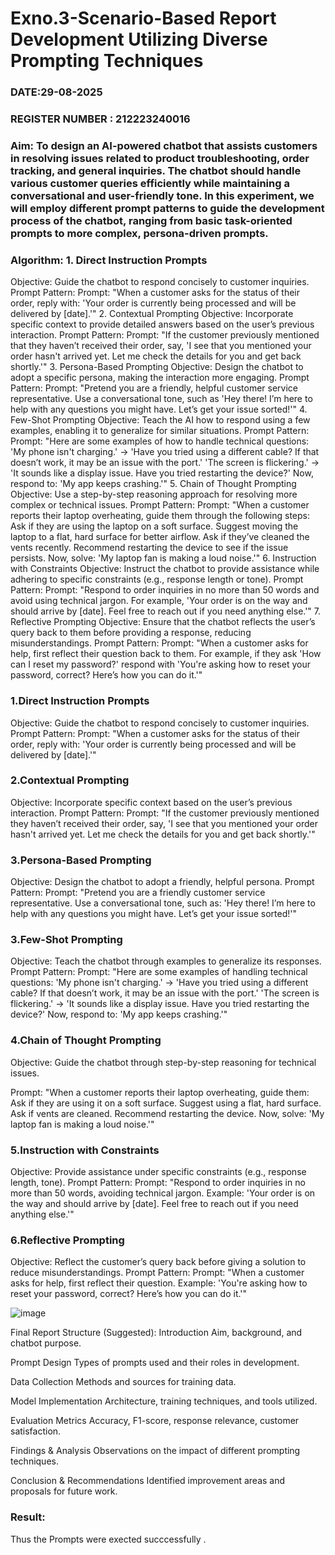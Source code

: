 # Exno.3-Scenario-Based Report Development Utilizing Diverse Prompting Techniques
### DATE:29-08-2025                                                                           
### REGISTER NUMBER : 212223240016
### Aim: To design an AI-powered chatbot that assists customers in resolving issues related to product troubleshooting, order tracking, and general inquiries. The chatbot should handle various customer queries efficiently while maintaining a conversational and user-friendly tone. In this experiment, we will employ different prompt patterns to guide the development process of the chatbot, ranging from basic task-oriented prompts to more complex, persona-driven prompts.

### Algorithm:  1. Direct Instruction Prompts
Objective: Guide the chatbot to respond concisely to customer inquiries.
Prompt Pattern:
Prompt: "When a customer asks for the status of their order, reply with: 'Your order is currently being processed and will be delivered by [date].'"
2. Contextual Prompting
Objective: Incorporate specific context to provide detailed answers based on the user’s previous interaction.
Prompt Pattern:
Prompt: "If the customer previously mentioned that they haven’t received their order, say, 'I see that you mentioned your order hasn't arrived yet. Let me check the details for you and get back shortly.'"
3. Persona-Based Prompting
Objective: Design the chatbot to adopt a specific persona, making the interaction more engaging.
Prompt Pattern:
Prompt: "Pretend you are a friendly, helpful customer service representative. Use a conversational tone, such as 'Hey there! I’m here to help with any questions you might have. Let’s get your issue sorted!'"
4. Few-Shot Prompting
Objective: Teach the AI how to respond using a few examples, enabling it to generalize for similar situations.
Prompt Pattern:
Prompt: "Here are some examples of how to handle technical questions:
'My phone isn't charging.' → 'Have you tried using a different cable? If that doesn’t work, it may be an issue with the port.'
'The screen is flickering.' → 'It sounds like a display issue. Have you tried restarting the device?'
Now, respond to: 'My app keeps crashing.'"
5. Chain of Thought Prompting
Objective: Use a step-by-step reasoning approach for resolving more complex or technical issues.
Prompt Pattern:
Prompt: "When a customer reports their laptop overheating, guide them through the following steps:
Ask if they are using the laptop on a soft surface.
Suggest moving the laptop to a flat, hard surface for better airflow.
Ask if they’ve cleaned the vents recently.
Recommend restarting the device to see if the issue persists.
Now, solve: 'My laptop fan is making a loud noise.'"
6. Instruction with Constraints
Objective: Instruct the chatbot to provide assistance while adhering to specific constraints (e.g., response length or tone).
Prompt Pattern:
Prompt: "Respond to order inquiries in no more than 50 words and avoid using technical jargon. For example, 'Your order is on the way and should arrive by [date]. Feel free to reach out if you need anything else.'"
7. Reflective Prompting
Objective: Ensure that the chatbot reflects the user’s query back to them before providing a response, reducing misunderstandings.
Prompt Pattern:
Prompt: "When a customer asks for help, first reflect their question back to them. For example, if they ask 'How can I reset my password?' respond with 'You're asking how to reset your password, correct? Here’s how you can do it.'"

### 1.Direct Instruction Prompts
Objective: Guide the chatbot to respond concisely to customer inquiries.
Prompt Pattern:
Prompt: "When a customer asks for the status of their order, reply with: 'Your order is currently being processed and will be delivered by [date].'"

### 2.Contextual Prompting
Objective: Incorporate specific context based on the user’s previous interaction.
Prompt Pattern:
Prompt: "If the customer previously mentioned they haven’t received their order, say, 'I see that you mentioned your order hasn't arrived yet. Let me check the details for you and get back shortly.'"

### 3.Persona-Based Prompting
Objective: Design the chatbot to adopt a friendly, helpful persona.
Prompt Pattern:
Prompt: "Pretend you are a friendly customer service representative. Use a conversational tone, such as: 'Hey there! I’m here to help with any questions you might have. Let’s get your issue sorted!'"

### 3.Few-Shot Prompting
Objective: Teach the chatbot through examples to generalize its responses.
Prompt Pattern:
Prompt:
"Here are some examples of handling technical questions:
'My phone isn't charging.' → 'Have you tried using a different cable? If that doesn’t work, it may be an issue with the port.'
'The screen is flickering.' → 'It sounds like a display issue. Have you tried restarting the device?'
Now, respond to: 'My app keeps crashing.'"

### 4.Chain of Thought Prompting
Objective: Guide the chatbot through step-by-step reasoning for technical issues.

Prompt:
"When a customer reports their laptop overheating, guide them:
Ask if they are using it on a soft surface.
Suggest using a flat, hard surface.
Ask if vents are cleaned.
Recommend restarting the device.
Now, solve: 'My laptop fan is making a loud noise.'"

### 5.Instruction with Constraints
Objective: Provide assistance under specific constraints (e.g., response length, tone).
Prompt Pattern:
Prompt: "Respond to order inquiries in no more than 50 words, avoiding technical jargon. Example: 'Your order is on the way and should arrive by [date]. Feel free to reach out if you need anything else.'"

### 6.Reflective Prompting
Objective: Reflect the customer’s query back before giving a solution to reduce misunderstandings.
Prompt Pattern:
Prompt: "When a customer asks for help, first reflect their question. Example: 'You're asking how to reset your password, correct? Here’s how you can do it.'"

![image](https://github.com/user-attachments/assets/78c38262-b0f3-4312-963d-909012c667d5) 

Final Report Structure (Suggested):
Introduction
Aim, background, and chatbot purpose.

Prompt Design
Types of prompts used and their roles in development.

Data Collection
Methods and sources for training data.

Model Implementation
Architecture, training techniques, and tools utilized.

Evaluation Metrics
Accuracy, F1-score, response relevance, customer satisfaction.

Findings & Analysis
Observations on the impact of different prompting techniques.

Conclusion & Recommendations
Identified improvement areas and proposals for future work.



 ### Result: 
 Thus the Prompts were exected succcessfully .
